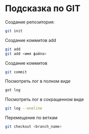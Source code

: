 # Подсказка по GIT

Создание репозитория:
```sh
git init
```

Создание коммитов add
```sh
git add
git add <имя файла>
```

Создание коммитов
```sh
git commit
```

Посмотреть лог в полном виде
```sh
got log
```

Посмотреть лог в сокращенном виде
```sh
git log --oneline
```

Перемещение по веткам
```sh
git checkout <branch_name>
```
